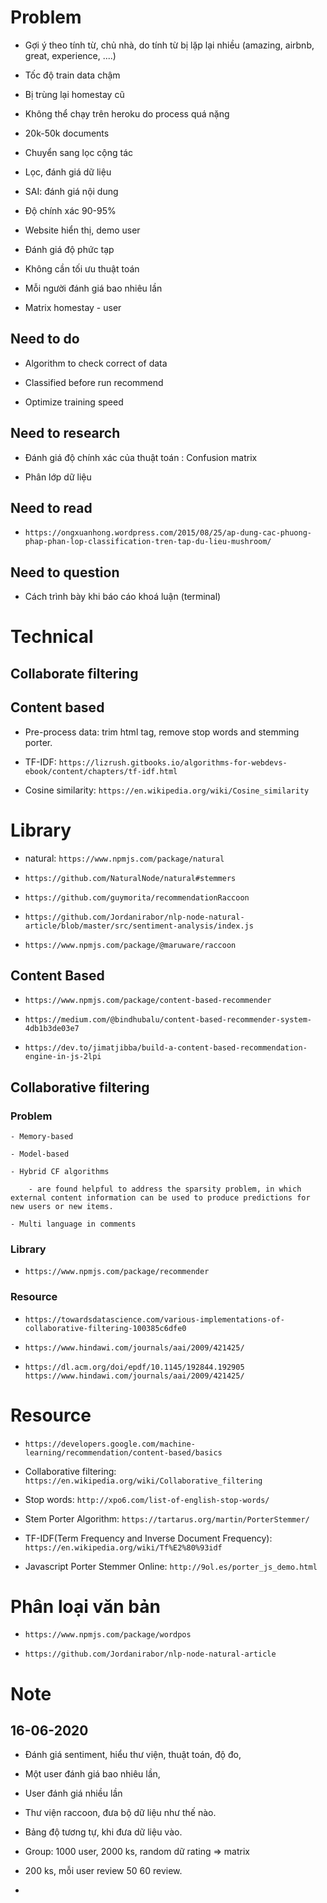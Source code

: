 # Problem

- Gợi ý theo tính từ, chủ nhà, do tính từ bị lặp lại nhiều (amazing, airbnb, great, experience, ....)

- Tốc độ train data chậm

- Bị trùng lại homestay cũ

- Không thể chạy trên heroku do process quá nặng

- 20k-50k documents

- Chuyển sang lọc cộng tác

- Lọc, đánh giá dữ liệu

- SAI: đánh giá nội dung

- Độ chính xác 90-95%

- Website hiển thị, demo user

- Đánh giá độ phức tạp

- Không cần tối ưu thuật toán

- Mỗi người đánh giá bao nhiêu lần

- Matrix homestay - user


## Need to do

- Algorithm to check correct of data

- Classified before run recommend

- Optimize training speed

## Need to research

- Đánh giá độ chính xác của thuật toán : Confusion matrix

- Phân lớp dữ liệu

## Need to read

- `https://ongxuanhong.wordpress.com/2015/08/25/ap-dung-cac-phuong-phap-phan-lop-classification-tren-tap-du-lieu-mushroom/`


## Need to question

- Cách trình bày khi báo cáo khoá luận (terminal)


# Technical

## Collaborate filtering


## Content based

- Pre-process data: trim html tag, remove stop words and stemming porter.

- TF-IDF: `https://lizrush.gitbooks.io/algorithms-for-webdevs-ebook/content/chapters/tf-idf.html`

- Cosine similarity: `https://en.wikipedia.org/wiki/Cosine_similarity`


# Library

 - natural: `https://www.npmjs.com/package/natural`

- `https://github.com/NaturalNode/natural#stemmers`

- `https://github.com/guymorita/recommendationRaccoon`

- `https://github.com/Jordanirabor/nlp-node-natural-article/blob/master/src/sentiment-analysis/index.js`

- `https://www.npmjs.com/package/@maruware/raccoon`


## Content Based

- `https://www.npmjs.com/package/content-based-recommender`

- `https://medium.com/@bindhubalu/content-based-recommender-system-4db1b3de03e7`

- `https://dev.to/jimatjibba/build-a-content-based-recommendation-engine-in-js-2lpi`


## Collaborative filtering

  ### Problem

    - Memory-based

    - Model-based

    - Hybrid CF algorithms

        - are found helpful to address the sparsity problem, in which external content information can be used to produce predictions for new users or new items.

    - Multi language in comments




### Library

- `https://www.npmjs.com/package/recommender`


### Resource

- `https://towardsdatascience.com/various-implementations-of-collaborative-filtering-100385c6dfe0`

- `https://www.hindawi.com/journals/aai/2009/421425/`

- `https://dl.acm.org/doi/epdf/10.1145/192844.192905` `https://www.hindawi.com/journals/aai/2009/421425/`

# Resource

- `https://developers.google.com/machine-learning/recommendation/content-based/basics`

- Collaborative filtering: `https://en.wikipedia.org/wiki/Collaborative_filtering`

- Stop words: `http://xpo6.com/list-of-english-stop-words/`

- Stem Porter Algorithm: `https://tartarus.org/martin/PorterStemmer/`

- TF-IDF(Term Frequency and Inverse Document Frequency): `https://en.wikipedia.org/wiki/Tf%E2%80%93idf`


- Javascript Porter Stemmer Online: `http://9ol.es/porter_js_demo.html`


# Phân loại văn bản

- `https://www.npmjs.com/package/wordpos`

- `https://github.com/Jordanirabor/nlp-node-natural-article`


# Note

## 16-06-2020

 - Đánh giá sentiment, hiểu thư viện, thuật toán, độ đo,

 - Một user đánh giá bao nhiêu lần,

 - User đánh giá nhiều lần

 - Thư viện raccoon, đưa bộ dữ liệu như thế nào.

 - Bảng độ tương tự, khi đưa dữ liệu vào.

 - Group: 1000 user, 2000 ks, random dữ rating => matrix

 - 200 ks, mỗi user review 50 60 review.

 -
